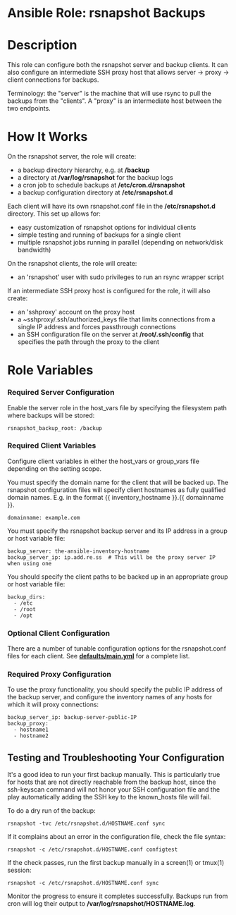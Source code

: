 # Ansible Role: rsnapshot Backups

# Description

This role can configure both the rsnapshot server and backup clients. It can
also configure an intermediate SSH proxy host that allows server -> proxy ->
client connections for backups.

Terminology: the "server" is the machine that will use rsync to pull the
backups from the "clients". A "proxy" is an intermediate host between the two
endpoints.

# How It Works

On the rsnapshot server, the role will create:

  - a backup directory hierarchy, e.g. at **/backup**
  - a directory at **/var/log/rsnapshot** for the backup logs
  - a cron job to schedule backups at **/etc/cron.d/rsnapshot**
  - a backup configuration directory at **/etc/rsnapshot.d**

Each client will have its own rsnapshot.conf file in the **/etc/rsnapshot.d**
directory. This set up allows for: 

  - easy customization of rsnapshot options for individual clients
  - simple testing and running of backups for a single client
  - multiple rsnapshot jobs running in parallel (depending on network/disk bandwidth)

On the rsnapshot clients, the role will create:

  - an 'rsnapshot' user with sudo privileges to run an rsync wrapper script

If an intermediate SSH proxy host is configured for the role, it will also create:

  - an 'sshproxy' account on the proxy host
  - a ~sshproxy/.ssh/authorized_keys file that limits connections from a single IP 
    address and forces passthrough connections
  - an SSH configuration file on the server at **/root/.ssh/config** that
    specifies the path through the proxy to the client

# Role Variables

### Required Server Configuration

Enable the server role in the host_vars file by specifying the filesystem path
where backups will be stored:

```
rsnapshot_backup_root: /backup
```

### Required Client Variables

Configure client variables in either the host_vars or group_vars file depending on the 
setting scope.

You must specify the domain name for the client that will be backed up. The
rsnapshot configuration files will specify client hostnames as fully qualified
domain names. E.g. in the format {{ inventory_hostname }}.{{ domainname }}.

```
domainname: example.com
```

You must specify the rsnapshot backup server and its IP address in a group or
host variable file:

```
backup_server: the-ansible-inventory-hostname
backup_server_ip: ip.add.re.ss  # This will be the proxy server IP when using one
```

You should specify the client paths to be backed up in an appropriate group or 
host variable file:

```
backup_dirs:
  - /etc
  - /root
  - /opt
```

### Optional Client Configuration

There are a number of tunable configuration options for the rsnapshot.conf files 
for each client. See **[defaults/main.yml](defaults/main.yml)** for a complete list.

### Required Proxy Configuration

To use the proxy functionality, you should specify the public IP address of the
backup server, and configure the inventory names of any hosts for which it will
proxy connections:

```
backup_server_ip: backup-server-public-IP
backup_proxy:
  - hostname1
  - hostname2
```

## Testing and Troubleshooting Your Configuration

It's a good idea to run your first backup manually. This is particularly true
for hosts that are not directly reachable from the backup host, since the
ssh-keyscan command will not honor your SSH configuration file and the play
automatically adding the SSH key to the known_hosts file will fail.

To do a dry run of the backup:

```
rsnapshot -tvc /etc/rsnapshot.d/HOSTNAME.conf sync
```

If it complains about an error in the configuration file, check the file syntax:

```
rsnapshot -c /etc/rsnapshot.d/HOSTNAME.conf configtest
```

If the check passes, run the first backup manually in a screen(1) or tmux(1)
session:

```
rsnapshot -c /etc/rsnapshot.d/HOSTNAME.conf sync
```

Monitor the progress to ensure it completes successfully. Backups run from cron 
will log their output to **/var/log/rsnapshot/HOSTNAME.log**.
